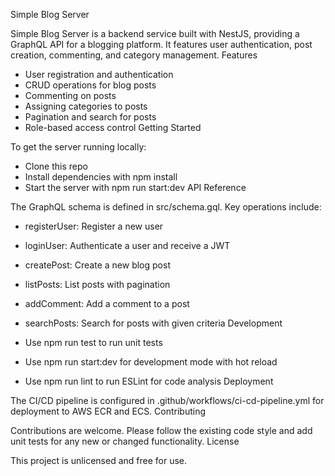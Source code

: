 Simple Blog Server

Simple Blog Server is a backend service built with NestJS, providing a GraphQL API for a blogging platform. It features user authentication, post creation, commenting, and category management.
Features

- User registration and authentication
- CRUD operations for blog posts
- Commenting on posts
- Assigning categories to posts
- Pagination and search for posts
- Role-based access control
  Getting Started

To get the server running locally:

- Clone this repo
- Install dependencies with npm install
- Start the server with npm run start:dev
  API Reference

The GraphQL schema is defined in src/schema.gql. Key operations include:

- registerUser: Register a new user
- loginUser: Authenticate a user and receive a JWT
- createPost: Create a new blog post
- listPosts: List posts with pagination
- addComment: Add a comment to a post
- searchPosts: Search for posts with given criteria
  Development

- Use npm run test to run unit tests
- Use npm run start:dev for development mode with hot reload
- Use npm run lint to run ESLint for code analysis
  Deployment

The CI/CD pipeline is configured in .github/workflows/ci-cd-pipeline.yml for deployment to AWS ECR and ECS.
Contributing

Contributions are welcome. Please follow the existing code style and add unit tests for any new or changed functionality.
License

This project is unlicensed and free for use.
